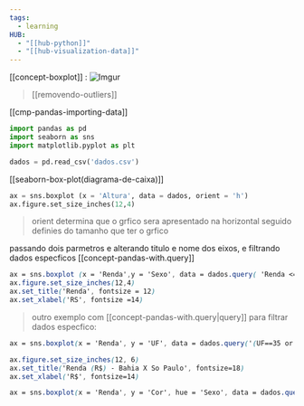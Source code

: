 ```yaml
---
tags:
  - learning
HUB:
  - "[[hub-python]]"
  - "[[hub-visualization-data]]"
---
```


[[concept-boxplot]] : 
![Imgur](https://i.imgur.com/gmAvMdi.png)
>[[removendo-outliers]]


[[cmp-pandas-importing-data]]
```python
import pandas as pd
import seaborn as sns
import matplotlib.pyplot as plt

dados = pd.read_csv('dados.csv')
```

[[seaborn-box-plot(diagrama-de-caixa)]]
```python
ax = sns.boxplot (x = 'Altura', data = dados, orient = 'h')
ax.figure.set_size_inches(12,4)
```
> orient determina que o grfico sera apresentado na horizontal
> 	seguido definies do tamanho que ter o grfico 


passando dois parmetros e alterando titulo e nome dos eixos,  e filtrando dados especficos  [[concept-pandas-with.query]]
```css
ax = sns.boxplot (x = 'Renda',y = 'Sexo', data = dados.query( 'Renda <= 10000' ), orient = 'h')
ax.figure.set_size_inches(12,4)
ax.set_title('Renda', fontsize = 12)
ax.set_xlabel('RS', fontsize =14)
```
>outro exemplo com [[concept-pandas-with.query|query]] para filtrar dados especfico:
```css
ax = sns.boxplot(x = 'Renda', y = 'UF', data = dados.query('(UF==35 or UF==29) and Renda < 10000'), orient = 'h')

ax.figure.set_size_inches(12, 6)
ax.set_title('Renda (R$) - Bahia X So Paulo', fontsize=18)
ax.set_xlabel('R$', fontsize=14)
```

```css
ax = sns.boxplot(x = 'Renda', y = 'Cor', hue = 'Sexo', data = dados.query('Renda < 10000'), orient = 'h')
```